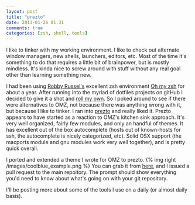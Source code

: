 ```yaml
---
layout: post
title: "prezto"
date: 2013-01-26 01:31
comments: true
categories: [zsh, shell, tools]
---
```


I like to tinker with my working environment.  I like to check out alternate 
window managers, new shells, launchers, editors, etc.  Most of the time it's 
something to do that requires a little bit of brainpower, but is mostly 
mindless.  It's kinda nice to screw around with stuff without any real goal 
other than learning something new.

I had been using [Robby Russel's](https://github.com/robbyrussell) excellent 
zsh environment [Oh my zsh](https://github.com/robbyrussell/oh-my-zsh) for 
about a year.  After running into the myriad of dotfiles projects on gitHub I 
decided to give it a shot and [roll my own](https://github.com/skarfacegc/dotfiles).  So I poked around to see if there were alternatives 
to OMZ, not because there was anything wrong with it, but because I like to 
tinker.  I ran into [prezto](https://github.com/sorin-ionescu/prezto) and 
really liked it.  Prezto appears to have started as a reaction to OMZ's 
kitchen sink approach.  It's very well organized, fairly few modules, and only 
an handful of themes.  It has excellent out of the box autocomplete (hosts out of known-hosts for ssh, 
the autocomplete is nicely categorized, etc).  Solid OSX support (the macports module and gnu modules 
work very well together), and is pretty quick overall.

I ported and extended a theme I wrote for OMZ to prezto. 
{% img right /images/coolblue_example.png %} You can grab it from 
[here](https://github.com/skarfacegc/prezto/tree/submission/prompt-coolblue), 
and I issued a pull request to the main repoitory. The prompt should show everything 
you'd need to know about what's going on with your git repository.  

I'll be posting more about some of the tools I use on a daily (or almost daily basis).